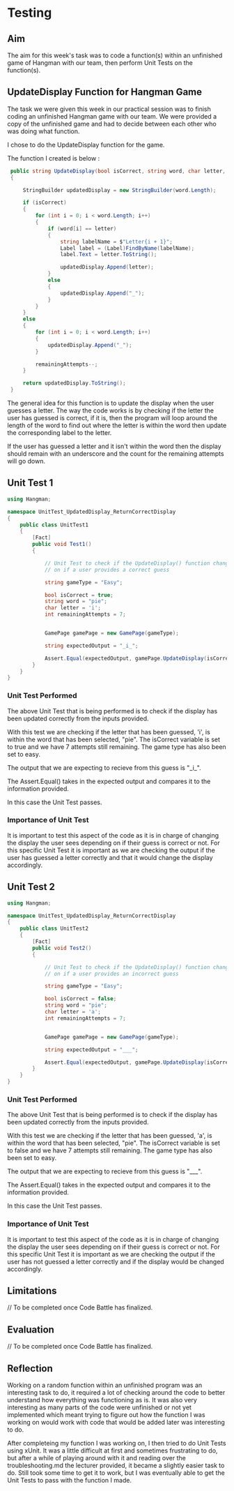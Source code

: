 # Testing



## Aim

The aim for this week's task was to code a function(s) within an unfinished game of Hangman with our team, then perform Unit Tests on the function(s).


## UpdateDisplay Function for Hangman Game

The task we were given this week in our practical session was to finish coding an unfinished Hangman game with our team. We were provided a copy of the unfinished game and had to decide between each other who was doing what function.

I chose to do the UpdateDisplay function for the game.

The function I created is below :

```c#
 public string UpdateDisplay(bool isCorrect, string word, char letter, int remainingAttempts)
 {

     StringBuilder updatedDisplay = new StringBuilder(word.Length);

     if (isCorrect)
     {
         for (int i = 0; i < word.Length; i++)
         {
             if (word[i] == letter)
             {
                 string labelName = $"Letter{i + 1}";
                 Label label = (Label)FindByName(labelName);
                 label.Text = letter.ToString();

                 updatedDisplay.Append(letter);
             }
             else
             {
                 updatedDisplay.Append("_");
             }
         }
     }
     else
     {
         for (int i = 0; i < word.Length; i++)
         {
             updatedDisplay.Append("_");
         }

         remainingAttempts--;
     }

     return updatedDisplay.ToString();
 }
```

The general idea for this function is to update the display when the user guesses a letter. The way the code works is by checking if the letter the user has guessed is correct, if it is, then the program will loop around the length of the word to find out where the letter is within the word then update the corresponding label to the letter.

If the user has guessed a letter and it isn't within the word then the display should remain with an underscore and the count for the remaining attempts will go down.



## Unit Test 1

```c#
using Hangman;

namespace UnitTest_UpdatedDisplay_ReturnCorrectDisplay
{
    public class UnitTest1
    {
        [Fact]
        public void Test1()
        {

            // Unit Test to check if the UpdateDisplay() function changes the display based
            // on if a user provides a correct guess

            string gameType = "Easy";

            bool isCorrect = true;
            string word = "pie";
            char letter = 'i';
            int remainingAttempts = 7;


            GamePage gamePage = new GamePage(gameType);

            string expectedOutput = "_i_";

            Assert.Equal(expectedOutput, gamePage.UpdateDisplay(isCorrect, word, letter, remainingAttempts));
        }
    }
}
```



### Unit Test Performed

The above Unit Test that is being performed is to check if the display has been updated correctly from the inputs provided.

With this test we are checking if the letter that has been guessed, 'i', is within the word that has been selected, "pie".
The isCorrect variable is set to true and we have 7 attempts still remaining.
The game type has also been set to easy.

The output that we are expecting to recieve from this guess is "\_i_".

The Assert.Equal() takes in the expected output and compares it to the information provided.

In this case the Unit Test passes.



### Importance of Unit Test

It is important to test this aspect of the code as it is in charge of changing the display the user sees depending on if their guess is correct or not. For this specific Unit Test it is important as we are checking the output if the user has guessed a letter correctly and that it would change the display accordingly.



## Unit Test 2

```c#
using Hangman;

namespace UnitTest_UpdatedDisplay_ReturnCorrectDisplay
{
    public class UnitTest2
    {
        [Fact]
        public void Test2()
        {

            // Unit Test to check if the UpdateDisplay() function changes the display based
            // on if a user provides an incorrect guess

            string gameType = "Easy";

            bool isCorrect = false;
            string word = "pie";
            char letter = 'a';
            int remainingAttempts = 7;


            GamePage gamePage = new GamePage(gameType);

            string expectedOutput = "___";

            Assert.Equal(expectedOutput, gamePage.UpdateDisplay(isCorrect, word, letter, remainingAttempts));
        }
    }
}
```



### Unit Test Performed

The above Unit Test that is being performed is to check if the display has been updated correctly from the inputs provided.

With this test we are checking if the letter that has been guessed, 'a', is within the word that has been selected, "pie".
The isCorrect variable is set to false and we have 7 attempts still remaining.
The game type has also been set to easy.

The output that we are expecting to recieve from this guess is "\___".

The Assert.Equal() takes in the expected output and compares it to the information provided.

In this case the Unit Test passes.



### Importance of Unit Test

It is important to test this aspect of the code as it is in charge of changing the display the user sees depending on if their guess is correct or not. For this specific Unit Test it is important as we are checking the output if the user has not guessed a letter correctly and if the display would be changed accordingly.



## Limitations

// To be completed once Code Battle has finalized.



## Evaluation

// To be completed once Code Battle has finalized.



## Reflection

Working on a random function within an unfinished program was an interesting task to do, it required a lot of checking around the code to better understand how everything was functioning as is. It was also very interesting as many parts of the code were unfinished or not yet implemented which meant trying to figure out how the function I was working on would work with code that would be added later was interesting to do.

After completeing my function I was working on, I then tried to do Unit Tests using xUnit. It was a little difficult at first and sometimes frustrating to do, but after a while of playing around with it and reading over the troubleshooting.md the lecturer provided, it became a slightly easier task to do. Still took some time to get it to work, but I was eventually able to get the Unit Tests to pass with the function I made.

